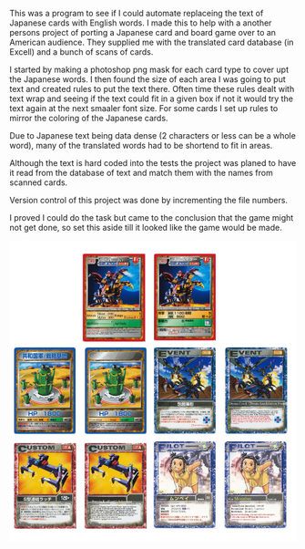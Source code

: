 This was a program to see if I could automate replaceing the text of Japanese cards with English words. I made this to help with a another persons project of porting a Japanese card and board game over to an American audience. They supplied me with the translated card database (in Excell) and a bunch of scans of cards.

I started by making a photoshop png mask for each card type to cover upt the Japanese words. I then found the size of each area I was going to put text and created rules to put the text there. Often time these rules dealt with text wrap and seeing if the text could fit in a given box if not it would try the text again at the next smaaler font size. For some cards I set up rules to mirror the coloring of the Japanese cards. 

Due to Japanese text being data dense (2 characters or less can be a whole word), many of the translated words had to be shortend to fit in areas.

Although the text is hard coded into the tests the project was planed to have it read from the database of text and match them with the names from scanned cards.

Version control of this project was done by incrementing the file numbers.

I proved I could do the task but came to the conclusion that the game might not get done, so set this aside till it looked like the game would be made. 

![My Image](zoid_cards.jpg)

